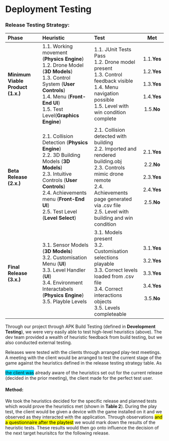 # Deployment Testing

### Release Testing Strategy:
|   Phase   | Heuristic  |Test         |Met         |
|:----------|:-----------|:------------|:----------:|
|**Minimum Viable Product (1.x.)**|1.1. Working movement (**Physics Engine**)<br>1.2. Drone Model (**3D Models**)<br>1.3. Control System (**User Controls**)<br>1.4. Menu (**Front-End UI**)<br>1.5. Test Level(**Graphics Engine**) | 1.1. JUnit Tests Pass<br>1.2. Drone model present<br>1.3. Control feedback visible<br>1.4. Menu navigation possible<br>1.5. Level with win condition complete| 1.1.**Yes**<br><br>1.2.**Yes**<br><br>1.3.**Yes**<br><br>1.4.**Yes**<br><br>1.5.**No** |
|**Beta Release (2.x.)**| 2.1. Collision Detection (**Physics Engine**)<br>2.2. 3D Building Models (**3D Models**)<br>2.3. Intuitive Controls (**User Controls**)<br>2.4. Achievements menu (**Front-End UI**)<br>2.5. Test Level (**Level Select**)| 2.1. Collision detected with building <br>2.2. Imported and rendered building.obj<br> 2.3. Controls mimic drone remote <br>2.4. Achievements page generated via .csv file<br>2.5. Level with building and win condition |2.1.**Yes**<br><br>2.2.**No**<br><br>2.3.**Yes**<br><br>2.4.**Yes** <br><br>2.5.**No**|
|**Final Release (3.x.)**|3.1. Sensor Models (**3D Models**)<br>3.2. Customisation Menu (**UI**)<br>3.3. Level Handler (**UI**)<br>3.4. Environment Interactabels (**Physics Engine**)<br>3.5. Playble Levels| 3.1. Models present <br>3.2. Customisation selections playable<br>3.3. Correct levels loaded from .csv file<br>3.4. Correct interactions objects<br>3.5. Levels completeable |3.1.**Yes** <br><br> 3.2.**Yes** <br><br> 3.3.**Yes** <br><br>3.4.**Yes**<br><br>3.5.**No** |

Through our project through APK Build Testing (defined in **Development Testing**), we were very easily able to test high-level heuristics (above). The dev team provided a wealth of heuristic feedback from build testing, but we also conducted external testing.

Releases were tested with the clients through arranged play-test meetings. A meeting with the client would be arranged to test the current stage of the game against the heuristics defined in the release testing strategy table. As 
<!--an example of a user story and-->
<span style="background-color: #00DBFF">the client was</span>
already aware of the heuristics set out for the current release (decided in the prior meeting), the client made for the perfect test user.

#### Method:
We took the heuristics decided for the specific release and planned tests which would prove the heuristics met (shown in **Table 2**). During the play test, the client would be given a device with the game installed on it and we observed as they interacted with the application. Through observations 
<mark>and a questionnaire after the playtest</mark>
 we would mark down the results of the heuristic tests. These results would then go onto influence the decision of the next target heurisitcs for the following release.



